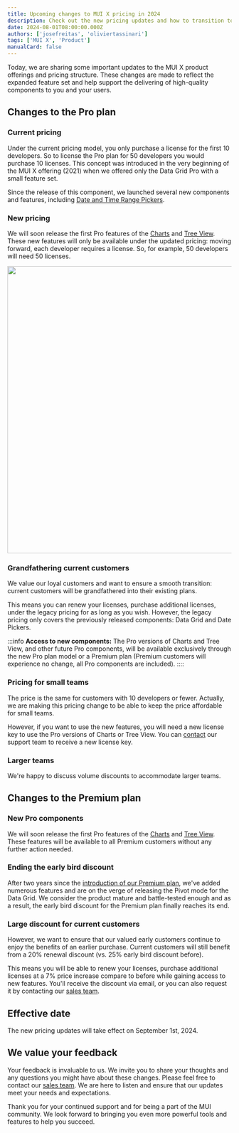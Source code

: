 ```yaml
---
title: Upcoming changes to MUI X pricing in 2024
description: Check out the new pricing updates and how to transition to the new model.
date: 2024-08-01T08:00:00.000Z
authors: ['josefreitas', 'oliviertassinari']
tags: ['MUI X', 'Product']
manualCard: false
---
```


Today, we are sharing some important updates to the MUI X product offerings and pricing structure.
These changes are made to reflect the expanded feature set and help support the delivering of high-quality components to you and your users.

## Changes to the Pro plan

### Current pricing

Under the current pricing model, you only purchase a license for the first 10 developers.
So to license the Pro plan for 50 developers you would purchase 10 licenses.
This concept was introduced in the very beginning of the MUI X offering (2021) when we offered only the Data Grid Pro with a small feature set.

Since the release of this component, we launched several new components and features, including [Date and Time Range Pickers](/x/react-date-pickers/date-time-range-picker/).

### New pricing

We will soon release the first Pro features of the [Charts](/x/react-charts/) and [Tree View](/x/react-tree-view/).
These new features will only be available under the updated pricing: moving forward, each developer requires a license. So, for example, 50 developers will need 50 licenses.

<img src="/static/blog/mui-x-sep-2024-price-update/compare.png" width="1086" height="646" loading="lazy" alt="" style="border: 0; width: 543px;" />

### Grandfathering current customers

We value our loyal customers and want to ensure a smooth transition: current customers will be grandfathered into their existing plans.

This means you can renew your licenses, purchase additional licenses, under the legacy pricing for as long as you wish.
However, the legacy pricing only covers the previously released components: Data Grid and Date Pickers.

:::info
**Access to new components:** The Pro versions of Charts and Tree View, and other future Pro components, will be available exclusively through the new Pro plan model or a Premium plan (Premium customers will experience no change, all Pro components are included).
::::

### Pricing for small teams

The price is the same for customers with 10 developers or fewer.
Actually, we are making this pricing change to be able to keep the price affordable for small teams.

However, if you want to use the new features, you will need a new license key to use the Pro versions of Charts or Tree View.
You can [contact](https://support.mui.com/hc/en-us/requests/new) our support team to receive a new license key.

### Larger teams

We're happy to discuss volume discounts to accommodate larger teams.

## Changes to the Premium plan

### New Pro components

We will soon release the first Pro features of the [Charts](/x/react-charts/) and [Tree View](/x/react-tree-view/).
These features will be available to all Premium customers without any further action needed.

### Ending the early bird discount

After two years since the [introduction of our Premium plan](/blog/premium-plan-release/), we've added numerous features and are on the verge of releasing the Pivot mode for the Data Grid.
We consider the product mature and battle-tested enough and as a result, the early bird discount for the Premium plan finally reaches its end.

### Large discount for current customers

However, we want to ensure that our valued early customers continue to enjoy the benefits of an earlier purchase.
Current customers will still benefit from a 20% renewal discount (vs. 25% early bird discount before).

This means you will be able to renew your licenses, purchase additional licenses at a 7% price increase compare to before while gaining access to new features.
You'll receive the discount via email, or you can also request it by contacting our [sales team](mailto:sales@mui.com).

## Effective date

The new pricing updates will take effect on September 1st, 2024.

## We value your feedback

Your feedback is invaluable to us.
We invite you to share your thoughts and any questions you might have about these changes.
Please feel free to contact our [sales team](mailto:sales@mui.com).
We are here to listen and ensure that our updates meet your needs and expectations.

Thank you for your continued support and for being a part of the MUI community. We look forward to bringing you even more powerful tools and features to help you succeed.
